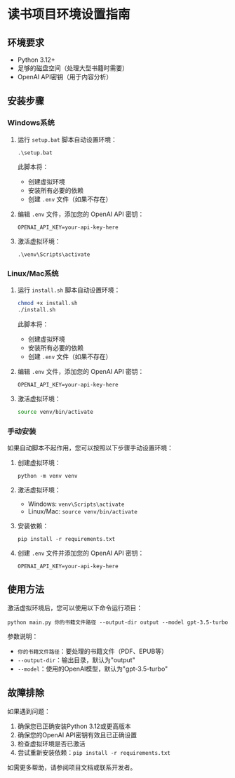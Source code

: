 # 读书项目环境设置指南

## 环境要求

- Python 3.12+
- 足够的磁盘空间（处理大型书籍时需要）
- OpenAI API密钥（用于内容分析）

## 安装步骤

### Windows系统

1. 运行 `setup.bat` 脚本自动设置环境：
   ```
   .\setup.bat
   ```

   此脚本将：
   - 创建虚拟环境
   - 安装所有必要的依赖
   - 创建 `.env` 文件（如果不存在）

2. 编辑 `.env` 文件，添加您的 OpenAI API 密钥：
   ```
   OPENAI_API_KEY=your-api-key-here
   ```

3. 激活虚拟环境：
   ```
   .\venv\Scripts\activate
   ```

### Linux/Mac系统

1. 运行 `install.sh` 脚本自动设置环境：
   ```bash
   chmod +x install.sh
   ./install.sh
   ```

   此脚本将：
   - 创建虚拟环境
   - 安装所有必要的依赖
   - 创建 `.env` 文件（如果不存在）

2. 编辑 `.env` 文件，添加您的 OpenAI API 密钥：
   ```
   OPENAI_API_KEY=your-api-key-here
   ```

3. 激活虚拟环境：
   ```bash
   source venv/bin/activate
   ```

### 手动安装

如果自动脚本不起作用，您可以按照以下步骤手动设置环境：

1. 创建虚拟环境：
   ```
   python -m venv venv
   ```

2. 激活虚拟环境：
   - Windows: `venv\Scripts\activate`
   - Linux/Mac: `source venv/bin/activate`

3. 安装依赖：
   ```
   pip install -r requirements.txt
   ```

4. 创建 `.env` 文件并添加您的 OpenAI API 密钥：
   ```
   OPENAI_API_KEY=your-api-key-here
   ```

## 使用方法

激活虚拟环境后，您可以使用以下命令运行项目：

```
python main.py 你的书籍文件路径 --output-dir output --model gpt-3.5-turbo
```

参数说明：
- `你的书籍文件路径`：要处理的书籍文件（PDF、EPUB等）
- `--output-dir`：输出目录，默认为"output"
- `--model`：使用的OpenAI模型，默认为"gpt-3.5-turbo"

## 故障排除

如果遇到问题：

1. 确保您已正确安装Python 3.12或更高版本
2. 确保您的OpenAI API密钥有效且已正确设置
3. 检查虚拟环境是否已激活
4. 尝试重新安装依赖：`pip install -r requirements.txt`

如需更多帮助，请参阅项目文档或联系开发者。
